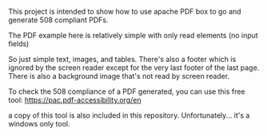 This project is intended to show how to use apache PDF box to go and generate 508 compliant PDFs.

The PDF example here is relatively simple with only read elements (no input fields)

So just simple text, images, and tables. There's also a footer which is ignored by the screen reader except
for the very last footer of the last page. There is also a background image that's not read by screen reader.

To check the 508 compliance of a PDF generated, you can use this free tool:
https://pac.pdf-accessibility.org/en

a copy of this tool is also included in this repository. Unfortunately... it's a windows only tool.